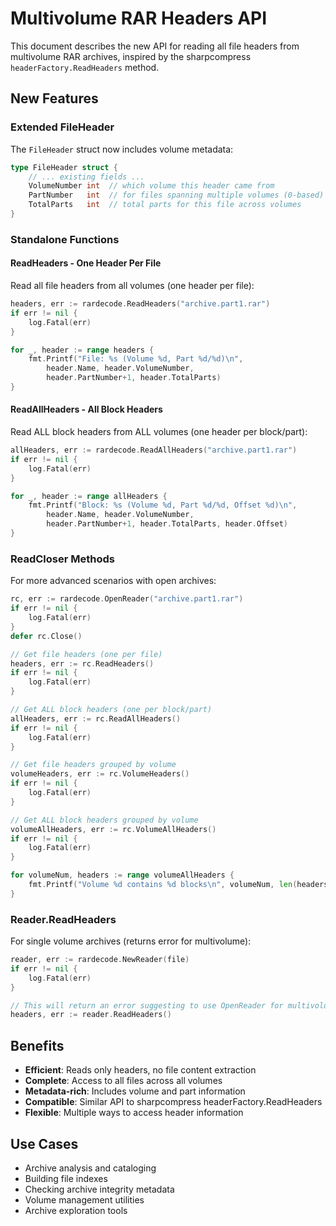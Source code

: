# Multivolume RAR Headers API

This document describes the new API for reading all file headers from multivolume RAR archives, inspired by the sharpcompress `headerFactory.ReadHeaders` method.

## New Features

### Extended FileHeader

The `FileHeader` struct now includes volume metadata:

```go
type FileHeader struct {
    // ... existing fields ...
    VolumeNumber int  // which volume this header came from
    PartNumber   int  // for files spanning multiple volumes (0-based)
    TotalParts   int  // total parts for this file across volumes
}
```

### Standalone Functions

#### ReadHeaders - One Header Per File
Read all file headers from all volumes (one header per file):

```go
headers, err := rardecode.ReadHeaders("archive.part1.rar")
if err != nil {
    log.Fatal(err)
}

for _, header := range headers {
    fmt.Printf("File: %s (Volume %d, Part %d/%d)\n", 
        header.Name, header.VolumeNumber, 
        header.PartNumber+1, header.TotalParts)
}
```

#### ReadAllHeaders - All Block Headers
Read ALL block headers from ALL volumes (one header per block/part):

```go
allHeaders, err := rardecode.ReadAllHeaders("archive.part1.rar")
if err != nil {
    log.Fatal(err)
}

for _, header := range allHeaders {
    fmt.Printf("Block: %s (Volume %d, Part %d/%d, Offset %d)\n", 
        header.Name, header.VolumeNumber, 
        header.PartNumber+1, header.TotalParts, header.Offset)
}
```

### ReadCloser Methods

For more advanced scenarios with open archives:

```go
rc, err := rardecode.OpenReader("archive.part1.rar")
if err != nil {
    log.Fatal(err)
}
defer rc.Close()

// Get file headers (one per file)
headers, err := rc.ReadHeaders()
if err != nil {
    log.Fatal(err)
}

// Get ALL block headers (one per block/part)
allHeaders, err := rc.ReadAllHeaders()
if err != nil {
    log.Fatal(err)
}

// Get file headers grouped by volume
volumeHeaders, err := rc.VolumeHeaders()
if err != nil {
    log.Fatal(err)
}

// Get ALL block headers grouped by volume
volumeAllHeaders, err := rc.VolumeAllHeaders()
if err != nil {
    log.Fatal(err)
}

for volumeNum, headers := range volumeAllHeaders {
    fmt.Printf("Volume %d contains %d blocks\n", volumeNum, len(headers))
}
```

### Reader.ReadHeaders

For single volume archives (returns error for multivolume):

```go
reader, err := rardecode.NewReader(file)
if err != nil {
    log.Fatal(err)
}

// This will return an error suggesting to use OpenReader for multivolume
headers, err := reader.ReadHeaders()
```

## Benefits

- **Efficient**: Reads only headers, no file content extraction
- **Complete**: Access to all files across all volumes
- **Metadata-rich**: Includes volume and part information
- **Compatible**: Similar API to sharpcompress headerFactory.ReadHeaders
- **Flexible**: Multiple ways to access header information

## Use Cases

- Archive analysis and cataloging
- Building file indexes
- Checking archive integrity metadata
- Volume management utilities
- Archive exploration tools